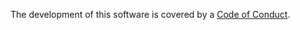 The development of this  software is covered by a [Code of Conduct](https://www.mediawiki.org/wiki/Code_of_Conduct).
